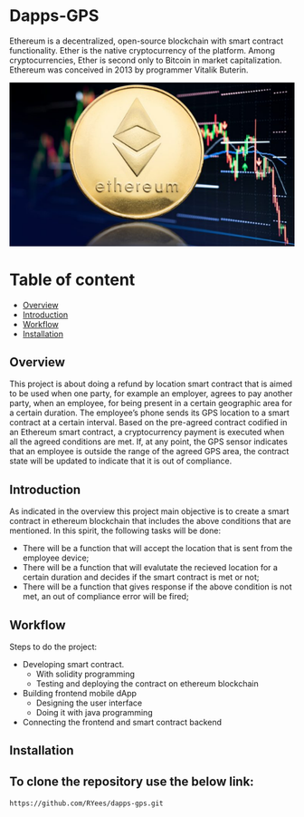 # Dapps-GPS
Ethereum is a decentralized, open-source blockchain with smart contract functionality. Ether is the native cryptocurrency of the platform. Among cryptocurrencies, Ether is second only to Bitcoin in market capitalization. Ethereum was conceived in 2013 by programmer Vitalik Buterin. 

![Ethereum-Blockchain](https://github.com/RYees/dapps-gps/blob/main/images/Screenshot%20from%202022-07-13%2016-08-18.png)

# Table of content
* [Overview](#overview)
* [Introduction](#introduction)
* [Workflow](#workflow)
* [Installation](#installation)

## Overview
This project is about doing a refund by location smart contract that is aimed to be used when one party, for example an employer, agrees to pay another party, when an employee, for being present in a certain geographic area for a certain duration. The employee’s phone sends its GPS location to a smart contract at a certain interval. Based on the pre-agreed contract codified in an Ethereum smart contract, a cryptocurrency payment is executed when all the agreed conditions are met. If, at any point, the GPS sensor indicates that an employee is outside the range of the agreed GPS area, the contract state will be updated to indicate that it is out of compliance.  


## Introduction
As indicated in the overview this project main objective is to create a smart contract in ethereum blockchain that includes the above conditions that are mentioned. In this spirit, the following tasks will be done:
* There will be a function that will accept the location that is sent from the employee device;
* There will be a function that will evalutate the recieved location for a certain duration and decides if the smart contract is met or not;
* There will be a function that gives response if the above condition is not met, an out of compliance error will be fired;


## Workflow
Steps to do the project:
* Developing smart contract. 
   * With solidity programming
   * Testing and deploying the contract on ethereum blockchain
* Building frontend mobile dApp
   * Designing the user interface
   * Doing it with java programming
* Connecting the frontend and smart contract backend


## Installation
To clone the repository use the below link:
---
    https://github.com/RYees/dapps-gps.git
    


